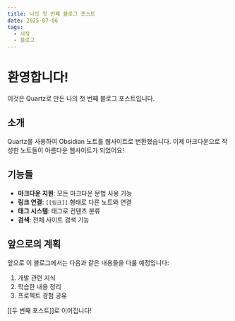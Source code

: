 ```yaml
---
title: 나의 첫 번째 블로그 포스트
date: 2025-07-06
tags:
  - 시작
  - 블로그
---
```


# 환영합니다!

이것은 Quartz로 만든 나의 첫 번째 블로그 포스트입니다.

## 소개

Quartz를 사용하여 Obsidian 노트를 웹사이트로 변환했습니다. 이제 마크다운으로 작성한 노트들이 아름다운 웹사이트가 되었어요!

## 기능들

- **마크다운 지원**: 모든 마크다운 문법 사용 가능
- **링크 연결**: `[[링크]]` 형태로 다른 노트와 연결
- **태그 시스템**: 태그로 컨텐츠 분류
- **검색**: 전체 사이트 검색 기능

## 앞으로의 계획

앞으로 이 블로그에서는 다음과 같은 내용들을 다룰 예정입니다:

1. 개발 관련 지식
2. 학습한 내용 정리
3. 프로젝트 경험 공유

[[두 번째 포스트]]로 이어집니다!
